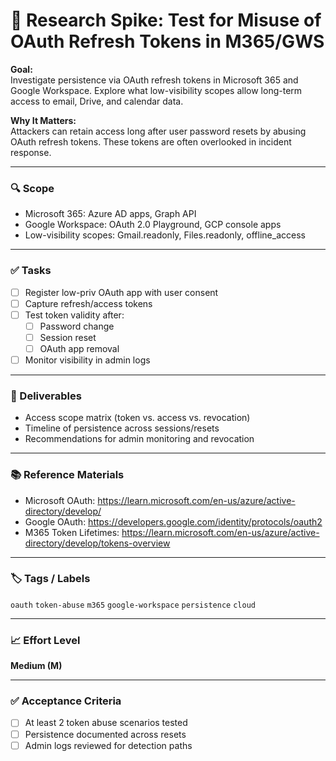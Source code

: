 # 🔑 Research Spike: Test for Misuse of OAuth Refresh Tokens in M365/GWS

**Goal:**  
Investigate persistence via OAuth refresh tokens in Microsoft 365 and Google Workspace. Explore what low-visibility scopes allow long-term access to email, Drive, and calendar data.

**Why It Matters:**  
Attackers can retain access long after user password resets by abusing OAuth refresh tokens. These tokens are often overlooked in incident response.

---

### 🔍 Scope
- Microsoft 365: Azure AD apps, Graph API
- Google Workspace: OAuth 2.0 Playground, GCP console apps
- Low-visibility scopes: Gmail.readonly, Files.readonly, offline_access

---

### ✅ Tasks
- [ ] Register low-priv OAuth app with user consent
- [ ] Capture refresh/access tokens
- [ ] Test token validity after:
  - [ ] Password change
  - [ ] Session reset
  - [ ] OAuth app removal
- [ ] Monitor visibility in admin logs

---

### 🎯 Deliverables
- Access scope matrix (token vs. access vs. revocation)
- Timeline of persistence across sessions/resets
- Recommendations for admin monitoring and revocation

---

### 📚 Reference Materials
- Microsoft OAuth: https://learn.microsoft.com/en-us/azure/active-directory/develop/  
- Google OAuth: https://developers.google.com/identity/protocols/oauth2  
- M365 Token Lifetimes: https://learn.microsoft.com/en-us/azure/active-directory/develop/tokens-overview

---

### 🏷️ Tags / Labels
`oauth` `token-abuse` `m365` `google-workspace` `persistence` `cloud`

---

### 📈 Effort Level
**Medium (M)**

---

### ✅ Acceptance Criteria
- [ ] At least 2 token abuse scenarios tested
- [ ] Persistence documented across resets
- [ ] Admin logs reviewed for detection paths
